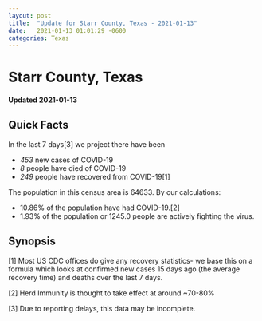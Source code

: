 ```yaml
---
layout: post
title:  "Update for Starr County, Texas - 2021-01-13"
date:   2021-01-13 01:01:29 -0600
categories: Texas
---
```


# Starr County, Texas
#### Updated 2021-01-13

## Quick Facts

In the last 7 days[3] we project there have been
- *453* new cases of COVID-19
- *8* people have died of COVID-19
- *249* people have recovered from COVID-19[1]

The population in this census area is 64633. By our calculations:
- 10.86% of the population have had COVID-19.[2]
- 1.93% of the population or 1245.0 people are actively fighting the virus.

## Synopsis




[1] Most US CDC offices do give any recovery statistics- we base this on a formula which looks at confirmed new cases
15 days ago (the average recovery time) and deaths over the last 7 days.

[2] Herd Immunity is thought to take effect at around ~70-80%

[3] Due to reporting delays, this data may be incomplete.
 
    